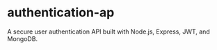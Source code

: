 # authentication-ap
A secure user authentication API built with Node.js, Express, JWT, and MongoDB.

